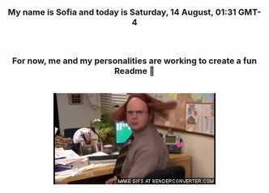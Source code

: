


<div align="center">
<h3 >My name is Sofia and today is Saturday, 14 August, 01:31 GMT-4</h3><br>
<h3 >For now, me and my personalities are working to create a fun Readme 👋
</h3><br>
<img src='img/dwight.gif' alt='working...'/>
</div>
